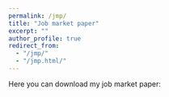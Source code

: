 ```yaml
---
permalink: /jmp/
title: "Job market paper"
excerpt: ""
author_profile: true
redirect_from: 
  - "/jmp/"
  - "/jmp.html/"
---
```


Here you can download my job market paper:
<!-- [job market paper](https://www.dropbox.com/s/nw18ktj8nbcdznv/lombardi_jmp.pdf?dl=0) -->



